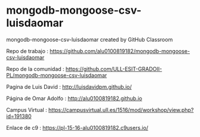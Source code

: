 # mongodb-mongoose-csv-luisdaomar
mongodb-mongoose-csv-luisdaomar created by GitHub Classroom
   
Repo de trabajo : https://github.com/alu0100819182/mongodb-mongoose-csv-luisdaomar

Repo de la comunidad : https://github.com/ULL-ESIT-GRADOII-PL/mongodb-mongoose-csv-luisdaomar

Pagina de Luis David : http://luisdavidpm.github.io/

Página de Omar Adolfo : http://alu0100819182.github.io

Campus Virtual : https://campusvirtual.ull.es/1516/mod/workshop/view.php?id=191380

Enlace de c9 : https://pl-15-16-alu0100819182.c9users.io/
